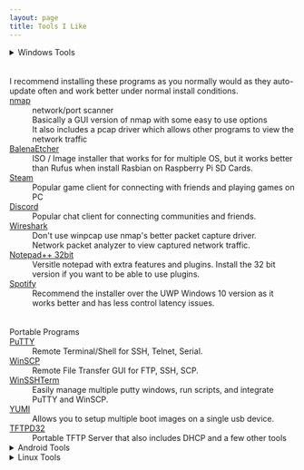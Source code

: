 ```yaml
---
layout: page
title: Tools I Like
---
```

<details><summary>Windows Tools</summary><blockquote>
<dl>
	<dt>Windows Subsystem for Linux (WSL):</dt>
		<dd>An easy way to run Linux tools on Windows 10.</dd>
		<dd>Though it isn't a fully fledged Linux enviorment so not everything works. For example nmap won't work inside the WSL.</dd>
		<dd>
{% highlight console %}
To install:
Enable the windows feature "Windows Subsystem for Linux"
Then install a Linux Distro from the Windows Store.{% endhighlight%}
		</dd>
	<dt><a href="https://chocolatey.org/">Chocolatey</a>:</dt>
		<dd>Chocolatey is an easier,faster, and more secure way to install, uninstall, and upgrade software packages.</dd>
		<dd>It downloads software from the source. Checks the hashes to ensure it wasn't tampered with. Then does a full silent install. You can also do a silient upgrade of all installed packages with one command.</dd>	
</dl>
  
	<details><summary>Programs I like to manage with Chocolately</summary><blockquote>
	<dl>
	<dt>Web Browsers:</dt>
		<dd>Chromium and Firefox depending on what I need:</dd>
		<dd>{% highlight console %} choco install chromium {% endhighlight%}</dd> 
		<dd>{% highlight console %} choco install firefox {% endhighlight%}</dd>
	
	<dt>Draw.io</dt>
		<dd>Free Open Source Tool for setting up diagrams and flow charts.</dd>
		<dd>It is also a web app on their website <a href="https://draw.io">https://draw.io</a></dd>
		<dd>{% highlight console %} choco install drawio {% endhighlight%}</dd>
		
	<dt>VLC Media Player</dt>
		<dd>Plays most music and video files without the need for additional codecs</dd>
		<dd>{% highlight console %} choco install vlc {% endhighlight%}</dd>
	
	<dt>MP3 Tag</dt>	
		<dd>Tool to add/edit the tags on mp3 files such as Album Art, Artist, Title, Track #, CD #, ect.</dd>
		<dd>{% highlight console %} choco install mp3tag {% endhighlight%}</dd>
			
	<dt>KeePass 2</dt>
		<dd>Free Open Source password manager that encrypts your passwords into a portable kdbx file.</dd>
		<dd>I also like some plugins like keeagent as you can store your ssh keys as attachments in the database. Keeagent can also load the key for your ssh sessions.</dd>
		
		<dd>
		{% highlight console %}
choco install keepass 
choco install keepass-plugin-keeagent  
choco install keepass-plugin-favicon {% endhighlight%}</dd>
	
	<dt>7Zip</dt>
		<dd>Tool to pack and unpack archives and compressed files of multiple formats such as rar,zip,tar and 7z.</dd>
		<dd>{% highlight console %} choco install 7zip {% endhighlight%}</dd>
	
	<dt>Greenshot</dt>
		<dd>Better replacement for snipping tool that has a built in annotation/edit tool for Highlighting, obscuring sensitive info, numbering steps, drawing arrows ect. It also allows easy export to clipboard, word, outlook, imgur, or save the file.</dd>
		<dd>{% highlight console %} choco install greenshot {% endhighlight%}</dd>
	
	<dt>Flux (f.lux)</dt>
		<dd>Make the screen easier on your eyes by reducing blue light at sunset and at night to help not interfere with your circadium rhythm.</dd>
		<dd>{% highlight console %} choco install flux {% endhighlight%}</dd>
	
	<dt>Paint.Net (Paint dot net)</dt>
		<dd>Free photo editor that supports layers, magic wand selector, and some light editing.</dd>
		<dd>{% highlight console %} choco install paint.net {% endhighlight%}</dd>
	</dl>
</blockquote></details>
<br>
<br>
I recommend installing these programs as you normally would as they auto-update often and work better under normal install conditions.
<dt><a href="https://nmap.org/download.html">nmap</a></dt>
	<dd>network/port scanner </dd>
	<dd>Basically a GUI version of nmap with some easy to use options</dd>
	<dd>It also includes a pcap driver which allows other programs to view the network traffic</dd>
<dt><a href="https://www.balena.io/etcher/">BalenaEtcher</a></dt>
	<dd>ISO / Image installer that works for for multiple OS, but it works better than Rufus when install Rasbian on Raspberry Pi SD Cards.</dd>
<dt><a href="https://store.steampowered.com/about/">Steam</a></dt>
	<dd>Popular game client for connecting with friends and playing games on PC</dd>
<dt><a href="https://discordapp.com/">Discord</a></dt>
	<dd>Popular chat client for connecting communities and friends.</dd>

<dt><a href="https://www.wireshark.org/download.html">Wireshark</a></dt>
	<dd>Don't use winpcap use nmap's better packet capture driver.</dd>
	<dd>Network packet analyzer to view captured network traffic.</dd>
<dt><a href="https://notepad-plus-plus.org/downloads/">Notepad++ 32bit</a></dt>
	<dd>Versitle notepad with extra features and plugins. Install the 32 bit version if you want to be able to use plugins.</dd>
<dt><a href="https://www.spotify.com/us/download/">Spotify</a></dt>
	<dd>Recommend the installer over the UWP Windows 10 version as it works better and has less control latency issues.</dd>
<br>
<br>
Portable Programs

<dt><a href="https://www.chiark.greenend.org.uk/~sgtatham/putty/latest.html">PuTTY</a></dt>
	<dd>Remote Terminal/Shell for SSH, Telnet, Serial. </dd>
<dt><a href="https://winscp.net/eng/downloads.php">WinSCP</a></dt>
	<dd>Remote File Transfer GUI for FTP, SSH, SCP. </dd>
<dt><a href="https://winsshterm.blogspot.com/">WinSSHTerm</a></dt>
	<dd>Easily manage multiple putty windows, run scripts, and integrate PuTTY and WinSCP.</dd>
<dt><a href="https://www.pendrivelinux.com/yumi-multiboot-usb-creator/">YUMI</a></dt>
	<dd>Allows you to setup multiple boot images on a single usb device.</dd>
<dt><a href="http://tftpd32.jounin.net/tftpd32_download.html">TFTPD32</a></dt>
	<dd>Portable TFTP Server that also includes DHCP and a few other tools</dd>	
	
</blockquote></details>

<details><summary>Android Tools</summary><blockquote>
<dl>
	<dt><a href ="https://play.google.com/store/apps/details?id=us.lindanrandy.cidrcalculator&hl=en_US">CIDR Calculator by Randy McEoin</a></dt>
		<dd>An easy to use subnet calculator that works with ipv4 and ipv6.</dd>
		<dd>Shows the network range,# of usuable hosts, netmask, wildcard, and even the binary bits.</dd>
	<dt><a href ="https://play.google.com/store/apps/details?id=keepass2android.keepass2android&hl=en_US">KeePass2Android Password Safe by Croco Apps</a></dt>
		<dd>Password Manager that works with the encrypted .kdbx files</dd>
	<dt><a href="https://github.com/TeamNewPipe/NewPipe/releases">NewPipe</a></dt>
		<dd>Youtube/Video player that can play audio in the background/screen lock. Along with other free features</dd>
		<dd>Not available on the Google Play store, you have to manually install the .APK file </dd>
</dl>   
</blockquote></details>

<details><summary>Linux Tools</summary><blockquote>
<dl>
	<dt>nmap</dt>
		<dd>A powerful network/port scanner</dd>
		<dd>{% highlight console %} apt install nmap {% endhighlight%}</dd>
	<dt>grep</dt>
		<dd>A built-in tool to find patters/text within files or output.</dd>
</dl>   

</blockquote></details>